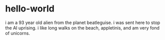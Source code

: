# hello-world
i am a 93 year old alien from the planet beatleguise. i was sent here to stop the AI uprising. i like long walks on the beach, appletinis, and am very fond of unicorns.
